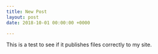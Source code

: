 ```yaml
---
title: New Post
layout: post
date: 2018-10-01 00:00:00 +0000

---
```

This is a test to see if it publishes files correctly to my site.